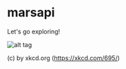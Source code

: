 # marsapi
Let's go exploring!




![alt tag](http://imgs.xkcd.com/comics/spirit.png)

(c) by xkcd.org (https://xkcd.com/695/)
